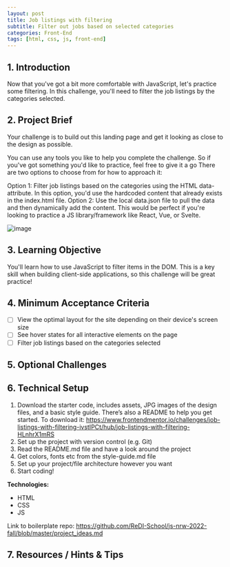 ```yaml
---
layout: post
title: Job listings with filtering
subtitle: Filter out jobs based on selected categories
categories: Front-End
tags: [html, css, js, front-end]
---
```



## 1. Introduction

Now that you've got a bit more comfortable with JavaScript, let's practice some filtering. In this challenge, you'll need to filter the job listings by the categories selected.

## 2. Project Brief 

Your challenge is to build out this landing page and get it looking as close to the design as possible.

You can use any tools you like to help you complete the challenge. So if you've got something you'd like to practice, feel free to give it a go
There are two options to choose from for how to approach it:

Option 1: Filter job listings based on the categories using the HTML data- attribute. In this option, you'd use the hardcoded content that already exists in the index.html file.
Option 2: Use the local data.json file to pull the data and then dynamically add the content. This would be perfect if you're looking to practice a JS library/framework like React, Vue, or Svelte.

![image](https://res.cloudinary.com/dz209s6jk/image/upload/f_auto,q_auto:good,w_900/Challenges/thcmrk07xdvnzf8qtay3.jpg)

## 3. Learning Objective

You'll learn how to use JavaScript to filter items in the DOM. This is a key skill when building client-side applications, so this challenge will be great practice!


## 4. Minimum Acceptance Criteria

- [ ] View the optimal layout for the site depending on their device's screen size
- [ ] See hover states for all interactive elements on the page
- [ ] Filter job listings based on the categories selected

## 5. Optional Challenges



## 6. Technical Setup
 
1. Download the starter code, includes assets, JPG images of the design files, and a basic style guide. There’s also a README to help you get started. To download it: https://www.frontendmentor.io/challenges/job-listings-with-filtering-ivstIPCt/hub/job-listings-with-filtering-HLnhrX1mRS
2. Set up the project with version control (e.g. Git)
3. Read the README.md file and have a look around the project
4. Get colors, fonts etc from the style-guide.md file
5. Set up your project/file architecture however you want
6. Start coding!

**Technologies:**
- HTML
- CSS
- JS


Link to boilerplate repo: https://github.com/ReDI-School/js-nrw-2022-fall/blob/master/project_ideas.md

## 7. Resources / Hints & Tips

